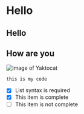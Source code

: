 # Hello
## Hello
## How are you
![image of Yaktocat](https://octodex.github.com/images/yaktocat.png)
```
this is my code
```

- [x] List syntax is required
- [x] This item is complete
- [ ] This item is not complete
